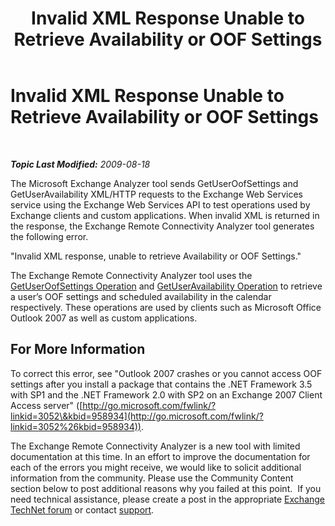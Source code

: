 ﻿---
title: Invalid XML Response Unable to Retrieve Availability or OOF Settings
TOCTitle: Invalid XML Response Unable to Retrieve Availability or OOF Settings
ms:assetid: 30bf8fea-d51f-4b7e-a964-66877cd4ce10
ms:mtpsurl: https://technet.microsoft.com/en-us/library/Ee410520(v=EXCHG.80)
ms:contentKeyID: 22766747
ms.date: 07/23/2014
mtps_version: v=EXCHG.80
---

<div data-xmlns="http://www.w3.org/1999/xhtml">

<div class="topic" data-xmlns="http://www.w3.org/1999/xhtml" data-msxsl="urn:schemas-microsoft-com:xslt" data-cs="http://msdn.microsoft.com/en-us/">

<div data-asp="http://msdn2.microsoft.com/asp">

# Invalid XML Response Unable to Retrieve Availability or OOF Settings

</div>

<div id="mainSection">

<div id="mainBody">

<span> </span>

_**Topic Last Modified:** 2009-08-18_

The Microsoft Exchange Analyzer tool sends GetUserOofSettings and GetUserAvailability XML/HTTP requests to the Exchange Web Services service using the Exchange Web Services API to test operations used by Exchange clients and custom applications. When invalid XML is returned in the response, the Exchange Remote Connectivity Analyzer tool generates the following error.

"Invalid XML response, unable to retrieve Availability or OOF Settings."

The Exchange Remote Connectivity Analyzer tool uses the [GetUserOofSettings Operation](http://go.microsoft.com/fwlink/?linkid=85951) and [GetUserAvailability Operation](http://go.microsoft.com/fwlink/?linkid=85950) to retrieve a user’s OOF settings and scheduled availability in the calendar respectively. These operations are used by clients such as Microsoft Office Outlook 2007 as well as custom applications.

<div>

## For More Information

To correct this error, see "Outlook 2007 crashes or you cannot access OOF settings after you install a package that contains the .NET Framework 3.5 with SP1 and the .NET Framework 2.0 with SP2 on an Exchange 2007 Client Access server" ([http://go.microsoft.com/fwlink/?linkid=3052\&kbid=958934](http://go.microsoft.com/fwlink/?linkid=3052%26kbid=958934)).

The Exchange Remote Connectivity Analyzer is a new tool with limited documentation at this time. In an effort to improve the documentation for each of the errors you might receive, we would like to solicit additional information from the community. Please use the Community Content section below to post additional reasons why you failed at this point.  If you need technical assistance, please create a post in the appropriate [Exchange TechNet forum](http://go.microsoft.com/fwlink/?linkid=73420) or contact [support](http://go.microsoft.com/fwlink/?linkid=8158).

</div>

</div>

<span> </span>

</div>

</div>

</div>

